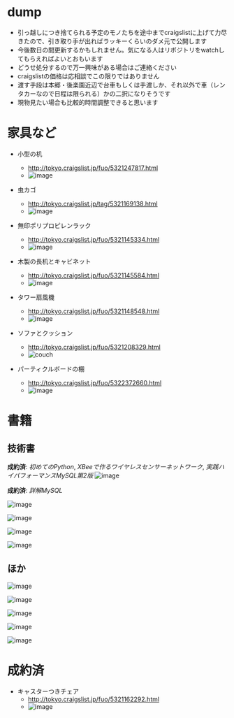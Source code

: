# dump

- 引っ越しにつき捨てられる予定のモノたちを途中までcraigslistに上げて力尽きたので、引き取り手が出ればラッキーくらいのダメ元で公開します
- 今後数日の間更新するかもしれません。気になる人はリポジトリをwatchしてもらえればよいとおもいます
- どうせ処分するので万一興味がある場合はご連絡ください
- craigslistの価格は応相談でこの限りではありません
- 渡す手段は本郷・後楽園近辺で台車もしくは手渡しか、それ以外で車（レンタカーなので日程は限られる）かの二択になりそうです
- 現物見たい場合も比較的時間調整できると思います

# 家具など

- 小型の机
  - http://tokyo.craigslist.jp/fuo/5321247817.html
  - ![image](http://images.craigslist.org/00202_57xVxX7vcnA_600x450.jpg)

- 虫カゴ
  - http://tokyo.craigslist.jp/tag/5321169138.html
  - ![image](http://images.craigslist.org/00c0c_fkjndZsZCmp_600x450.jpg)

- 無印ポリプロピレンラック
  - http://tokyo.craigslist.jp/fuo/5321145334.html
  - ![image](http://images.craigslist.org/00P0P_cFh7UTgesz5_600x450.jpg)

- 木製の長机とキャビネット
  - http://tokyo.craigslist.jp/fuo/5321145584.html
  - ![image](http://images.craigslist.org/01515_8tlf7TVxTOt_600x450.jpg)

- タワー扇風機
  - http://tokyo.craigslist.jp/fuo/5321148548.html
  - ![image](http://images.craigslist.org/00d0d_49ECom8Kov8_600x450.jpg)


- ソファとクッション
  - http://tokyo.craigslist.jp/fuo/5321208329.html
  - ![couch](http://images.craigslist.org/00j0j_arNoxOiH1aK_600x450.jpg)
- パーティクルボードの棚
  - http://tokyo.craigslist.jp/fuo/5322372660.html
  - ![image](http://images.craigslist.org/00303_hPGMBIYArmm_600x450.jpg)

# 書籍

## 技術書

**成約済**: *初めてのPython*, *XBeeで作るワイヤレスセンサーネットワーク*, *実践ハイパフォーマンスMySQL第2版*
![image](https://photos-6.dropbox.com/t/2/AACtedasK9bSMzGEHO16zT9FXRTS2RLmH7RKvSg3P-D5NA/12/561462/jpeg/32x32/3/1447912800/0/2/2015-11-19%2010.44.14.jpg/EM-GThjzs4v3AyABKAE/o9wEmxyiLmFR49MFXXG-G8ayF6sU0fyXM63hJu9LCNE?size_mode=2&size=1024x768)

**成約済**: *詳解MySQL*

![image](https://photos-6.dropbox.com/t/2/AACUyX1q93o7bXWqAXAj3XOQe66rSzwWVdGaK0axSZ7F0g/12/561462/jpeg/32x32/3/1447920000/0/2/2015-11-19%2011.44.06.jpg/EM-GThixtIv3AyABKAE/c0XxacjuYBMoZzgsYCNhifusMvllZWJa78nAajqa-dQ?size_mode=2&size=1024x768)



![image](https://photos-4.dropbox.com/t/2/AAD_iXXP2NRswmeLkUWH8kfJK57Gfzx-gmiK5SwM7pjELg/12/561462/jpeg/32x32/3/1447916400/0/2/2015-11-19%2011.36.01.jpg/EM-GThixtIv3AyABKAE/YkXNEYDRP89hBptnQye3AwlHcZMncNBNzPHD6snixMQ?size_mode=2&size=1024x768)

![image](https://photos-3.dropbox.com/t/2/AABMU_dJX8l7tTnVMpbinSZRJnEbHhZ0CRIcpubxMR5AtA/12/561462/jpeg/32x32/3/1447970400/0/2/2015-11-20%2000.33.09.jpg/EM-GThiVtYv3AyABKAE/YDf3J5ej63BRDD1kRNZYd4Uy6e4ZMxvxLgP97opxt7I?size_mode=2&size=1024x768)

![image](https://photos-3.dropbox.com/t/2/AABNfakIiFzB0MYbhty3fi5Am7DG3pqn5swUAN35bnV-fA/12/561462/jpeg/32x32/3/1447970400/0/2/2015-11-20%2000.28.48.jpg/EM-GThiYtYv3AyABKAE/Qa83m_H7uJ9_3k4Cxclcekv39KrokyiD7SlmGdLzFuI?size_mode=2&size=1024x768)


## ほか

![image](https://photos-6.dropbox.com/t/2/AADvpdLOC_2k38uiGAi9xZmB3arj0abLVy-VhUwC3y4HmA/12/561462/jpeg/32x32/3/1447970400/0/2/2015-11-20%2000.38.31.jpg/EM-GThiVtYv3AyABKAE/PoGgxZiiBW3ZcOfFTWqtChlR0y672U6wPSSEAWGbF4w?size_mode=2&size=1024x768)

![image](https://photos-1.dropbox.com/t/2/AACmn50b1wgM0JHFxvfwBN1uW_UhpNDDpDLVC9prmWEnzg/12/561462/jpeg/32x32/3/1447970400/0/2/2015-11-20%2000.47.24.jpg/EM-GThiVtYv3AyABKAE/eTN-gyTDxjzl-WJMtCH4Bb_FYokLTzx7yAwv95xuRio?size_mode=2&size=1024x768)

![image](https://photos-5.dropbox.com/t/2/AADC-gqJdIsC1Nl3ecvmv_6h1EVwXc2YsK9d-8zF6fP1VA/12/561462/jpeg/32x32/3/1447970400/0/2/2015-11-20%2001.42.28.jpg/EM-GThiUtYv3AyABKAE/HrSpFKKzewIAOw7gmDAAXy6U6p5Ki8AIpCnKm14P7Lc?size_mode=2&size=1024x768)

![image](https://photos-4.dropbox.com/t/2/AACWsKY36cuwWiNmOzXeoSuoLJrnoYn09IVnvdfZEdSU5g/12/561462/jpeg/32x32/3/1447970400/0/2/2015-11-20%2001.32.58.jpg/EM-GThiVtYv3AyABKAE/7uVe4YQp5gJnrvqc_OtUZFmLaIwXhL_rIKjNVm7N_cY?size_mode=2&size=1024x768)

![image](https://photos-3.dropbox.com/t/2/AABSvGHdjl-JTmO7uM7DG0ZASmPMoVtyJIZZY0aCtjbVvw/12/561462/jpeg/32x32/3/1447970400/0/2/2015-11-20%2000.00.38.jpg/EM-GThiYtYv3AyABKAE/5iJfdZhSpsBowcbcMMw1S16UjtZn_qsX-xzo3qWph4o?size_mode=2&size=1024x768)

# 成約済

- キャスターつきチェア
  - http://tokyo.craigslist.jp/fuo/5321162292.html
  - ![image](http://images.craigslist.org/00b0b_1M4Gr1ug5i6_600x450.jpg)


